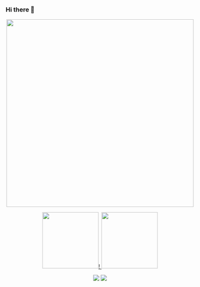 ### Hi there 👋
<p align="center">
<img src="https://s27389.pcdn.co/wp-content/uploads/2019/08/AdobeStock_244675452.jpeg" height="500"/>
<div align="center">
  <a href="https://github.com/KaylaineFragoso">
  <img height="150em" src="https://github-readme-stats.vercel.app/api?username=KaylaineFragoso&show_icons=true&theme=radical&include_all_commits=true&count_private=true"/>!
  <img height="150em" src="https://github-readme-stats.vercel.app/api/top-langs/?username=KaylaineFragoso&layout=compact&langs_count=7&theme=radical"/>
</div>

 <div style="display: inline_block" align="center">
   
  <a href="https://github.com/KaylaineFragoso">
    
  <a href="https://www.instagram.com/kaylainee17/" target="_blank"><img src="https://img.shields.io/badge/-Instagram-%23E4405F?style=for-the-badge&logo=instagram&logoColor=white" target="_blank"></a>
    <a href="https://www.linkedin.com/in/kaylainefragoso/" target="_blank"><img src="https://img.shields.io/badge/-LinkedIn-%230077B5?style=for-the-badge&logo=linkedin&logoColor=white" target="_blank"></a> 
  
  <div style="display: inline_block">
    
   
 
 
